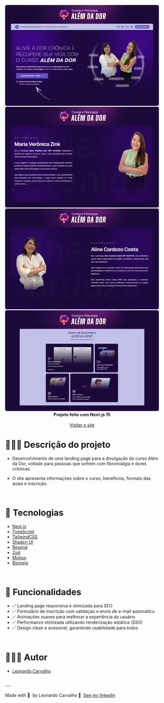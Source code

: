 <div align="center">

<img alt="Imagem preview 1" src="https://raw.githubusercontent.com/Leorrc/website-alem-da-dor/master/images/preview-1.webp">

<img alt="Imagem preview 2" src="https://raw.githubusercontent.com/Leorrc/website-alem-da-dor/master/images/preview-2.webp">

<img alt="Imagem preview 3" src="https://raw.githubusercontent.com/Leorrc/website-alem-da-dor/master/images/preview-3.webp">

<img alt="Imagem preview 4" src="https://raw.githubusercontent.com/Leorrc/website-alem-da-dor/master/images/preview-4.webp">

</div>

<div align="center"><strong>Projeto feito com Next.js 15</strong></div>
<br />
<div align="center">
<a href="https://www.cursosepsicologia.com.br/alem-da-dor">Visitar o site</a>
</div>

# 👨🏻‍💻 Descrição do projeto 

- Desenvolvimento de uma landing page para a divulgação do curso Além da Dor, voltado para pessoas que sofrem com fibromialgia e dores crônicas.

- O site apresenta informações sobre o curso, benefícios, formato das aulas e inscrição.

<br />

# 🚀 Tecnologias

- [Next.js](https://reactjs.org/)
- [TypeScript](https://www.typescriptlang.org/)
- [TailwindCSS](https://tailwindcss.com/)
- [Shadcn UI](https://ui.shadcn.com/)
- [Resend](https://resend.com/)
- [Zod](https://zod.dev/)
- [Motion](https://motion.dev/)
- [Biomejs](https://biomejs.dev/)

<br />

# 📌 Funcionalidades
- ✅ Landing page responsiva e otimizada para SEO
- ✅ Formulário de inscrição com validação e envio de e-mail automático
- ✅ Animações suaves para melhorar a experiência do usuário
- ✅ Performance otimizada utilizando renderização estática (SSG)
- ✅ Design clean e acessível, garantindo usabilidade para todos

<br />

# 👨🏻‍💻 Autor

- [Leonardo Carvalho](https://www.linkedin.com/in/leocarvalhodev/)

<br />
---

Made with 💜 &nbsp;by Leonardo Carvalho 👋 &nbsp;[See my linkedin](https://www.linkedin.com/in/leocarvalhodev/)